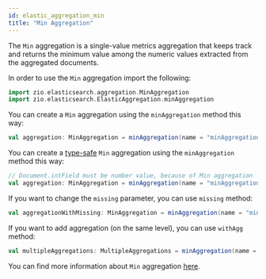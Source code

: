 ```yaml
---
id: elastic_aggregation_min
title: "Min Aggregation"
---
```


The `Min` aggregation is a single-value metrics aggregation that keeps track and returns the minimum value among the numeric values extracted from the aggregated documents.

In order to use the `Min` aggregation import the following:
```scala
import zio.elasticsearch.aggregation.MinAggregation
import zio.elasticsearch.ElasticAggregation.minAggregation
```

You can create a `Min` aggregation using the `minAggregation` method this way:
```scala
val aggregation: MinAggregation = minAggregation(name = "minAggregation", field = "intField")
```

You can create a [type-safe](https://lambdaworks.github.io/zio-elasticsearch/overview/overview_zio_prelude_schema) `Min` aggregation using the `minAggregation` method this way:
```scala
// Document.intField must be number value, because of Min aggregation
val aggregation: MinAggregation = minAggregation(name = "minAggregation", field = Document.intField)
```

If you want to change the `missing` parameter, you can use `missing` method:
```scala
val aggregationWithMissing: MinAggregation = minAggregation(name = "minAggregation", field = Document.intField).missing(10.0)
```

If you want to add aggregation (on the same level), you can use `withAgg` method:
```scala
val multipleAggregations: MultipleAggregations = minAggregation(name = "minAggregation1", field = Document.intField).withAgg(minAggregation(name = "minAggregation2", field = Document.doubleField))
```

You can find more information about `Min` aggregation [here](https://www.elastic.co/guide/en/elasticsearch/reference/7.17/search-aggregations-metrics-min-aggregation.html).
